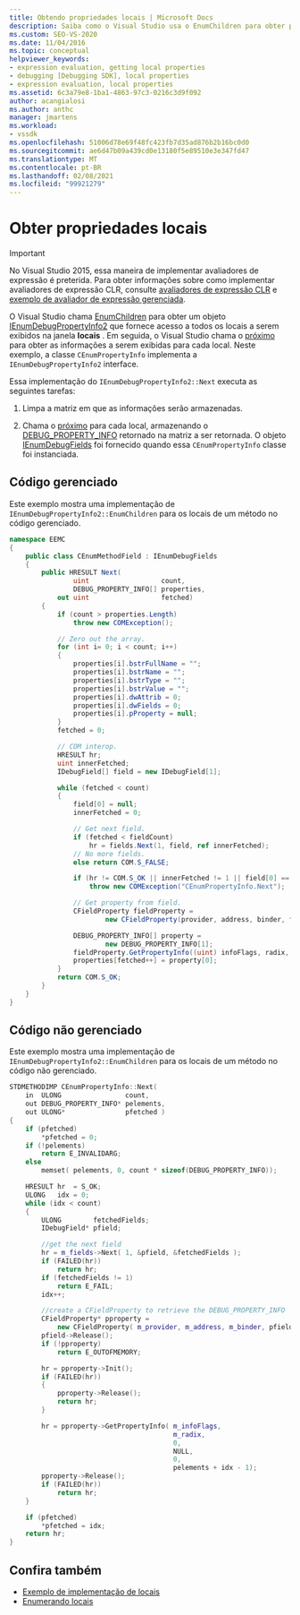 ```yaml
---
title: Obtendo propriedades locais | Microsoft Docs
description: Saiba como o Visual Studio usa o EnumChildren para obter propriedades locais com estes exemplos de código gerenciado e não gerenciado.
ms.custom: SEO-VS-2020
ms.date: 11/04/2016
ms.topic: conceptual
helpviewer_keywords:
- expression evaluation, getting local properties
- debugging [Debugging SDK], local properties
- expression evaluation, local properties
ms.assetid: 6c3a79e8-1ba1-4863-97c3-0216c3d9f092
author: acangialosi
ms.author: anthc
manager: jmartens
ms.workload:
- vssdk
ms.openlocfilehash: 51006d78e69f48fc423fb7d35ad876b2b16bc0d0
ms.sourcegitcommit: ae6d47b09a439cd0e13180f5e89510e3e347fd47
ms.translationtype: MT
ms.contentlocale: pt-BR
ms.lasthandoff: 02/08/2021
ms.locfileid: "99921279"
---
```

# <a name="get-local-properties"></a>Obter propriedades locais
> [!IMPORTANT]
> No Visual Studio 2015, essa maneira de implementar avaliadores de expressão é preterida. Para obter informações sobre como implementar avaliadores de expressão CLR, consulte [avaliadores de expressão CLR](https://github.com/Microsoft/ConcordExtensibilitySamples/wiki/CLR-Expression-Evaluators) e [exemplo de avaliador de expressão gerenciada](https://github.com/Microsoft/ConcordExtensibilitySamples/wiki/Managed-Expression-Evaluator-Sample).

O Visual Studio chama [EnumChildren](../../extensibility/debugger/reference/idebugproperty2-enumchildren.md) para obter um objeto [IEnumDebugPropertyInfo2](../../extensibility/debugger/reference/ienumdebugpropertyinfo2.md) que fornece acesso a todos os locais a serem exibidos na janela **locais** . Em seguida, o Visual Studio chama o [próximo](../../extensibility/debugger/reference/ienumdebugpropertyinfo2-next.md) para obter as informações a serem exibidas para cada local. Neste exemplo, a classe `CEnumPropertyInfo` implementa a `IEnumDebugPropertyInfo2` interface.

Essa implementação do `IEnumDebugPropertyInfo2::Next` executa as seguintes tarefas:

1. Limpa a matriz em que as informações serão armazenadas.

2. Chama o [próximo](../../extensibility/debugger/reference/ienumdebugfields-next.md) para cada local, armazenando o [DEBUG_PROPERTY_INFO](../../extensibility/debugger/reference/debug-property-info.md) retornado na matriz a ser retornada. O objeto [IEnumDebugFields](../../extensibility/debugger/reference/ienumdebugfields.md) foi fornecido quando essa `CEnumPropertyInfo` classe foi instanciada.

## <a name="managed-code"></a>Código gerenciado
Este exemplo mostra uma implementação de `IEnumDebugPropertyInfo2::EnumChildren` para os locais de um método no código gerenciado.

```csharp
namespace EEMC
{
    public class CEnumMethodField : IEnumDebugFields
    {
        public HRESULT Next(
                uint                  count,
                DEBUG_PROPERTY_INFO[] properties,
            out uint                  fetched)
        {
            if (count > properties.Length)
                throw new COMException();

            // Zero out the array.
            for (int i= 0; i < count; i++)
            {
                properties[i].bstrFullName = "";
                properties[i].bstrName = "";
                properties[i].bstrType = "";
                properties[i].bstrValue = "";
                properties[i].dwAttrib = 0;
                properties[i].dwFields = 0;
                properties[i].pProperty = null;
            }
            fetched = 0;

            // COM interop.
            HRESULT hr;
            uint innerFetched;
            IDebugField[] field = new IDebugField[1];

            while (fetched < count)
            {
                field[0] = null;
                innerFetched = 0;

                // Get next field.
                if (fetched < fieldCount)
                    hr = fields.Next(1, field, ref innerFetched);
                // No more fields.
                else return COM.S_FALSE;

                if (hr != COM.S_OK || innerFetched != 1 || field[0] == null)
                    throw new COMException("CEnumPropertyInfo.Next");

                // Get property from field.
                CFieldProperty fieldProperty =
                        new CFieldProperty(provider, address, binder, field[0]);

                DEBUG_PROPERTY_INFO[] property =
                        new DEBUG_PROPERTY_INFO[1];
                fieldProperty.GetPropertyInfo((uint) infoFlags, radix, 0, null, 0, property);
                properties[fetched++] = property[0];
            }
            return COM.S_OK;
        }
    }
}
```

## <a name="unmanaged-code"></a>Código não gerenciado
 Este exemplo mostra uma implementação de `IEnumDebugPropertyInfo2::EnumChildren` para os locais de um método no código não gerenciado.

```cpp
STDMETHODIMP CEnumPropertyInfo::Next(
    in  ULONG                count,
    out DEBUG_PROPERTY_INFO* pelements,
    out ULONG*               pfetched )
{
    if (pfetched)
        *pfetched = 0;
    if (!pelements)
        return E_INVALIDARG;
    else
        memset( pelements, 0, count * sizeof(DEBUG_PROPERTY_INFO));

    HRESULT hr  = S_OK;
    ULONG   idx = 0;
    while (idx < count)
    {
        ULONG        fetchedFields;
        IDebugField* pfield;

        //get the next field
        hr = m_fields->Next( 1, &pfield, &fetchedFields );
        if (FAILED(hr))
            return hr;
        if (fetchedFields != 1)
            return E_FAIL;
        idx++;

        //create a CFieldProperty to retrieve the DEBUG_PROPERTY_INFO
        CFieldProperty* pproperty =
            new CFieldProperty( m_provider, m_address, m_binder, pfield );
        pfield->Release();
        if (!pproperty)
            return E_OUTOFMEMORY;

        hr = pproperty->Init();
        if (FAILED(hr))
        {
            pproperty->Release();
            return hr;
        }

        hr = pproperty->GetPropertyInfo( m_infoFlags,
                                         m_radix,
                                         0,
                                         NULL,
                                         0,
                                         pelements + idx - 1);
        pproperty->Release();
        if (FAILED(hr))
            return hr;
    }

    if (pfetched)
        *pfetched = idx;
    return hr;
}
```

## <a name="see-also"></a>Confira também
- [Exemplo de implementação de locais](../../extensibility/debugger/sample-implementation-of-locals.md)
- [Enumerando locais](../../extensibility/debugger/enumerating-locals.md)
